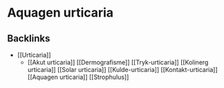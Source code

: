 # Aquagen urticaria
## Backlinks
* [[Urticaria]]
	* [[Akut urticaria]]
	[[Dermografisme]]
	[[Tryk-urticaria]]
	[[Kolinerg urticaria]]
	[[Solar urticaria]]
	[[Kulde-urticaria]]
	[[Kontakt-urticaria]]
	[[Aquagen urticaria]]
	[[Strophulus]]

<!-- #anki/tag/med/Derma #anki/deck/Medicine -->

<!-- {BearID:B6EAEFB1-3F50-4DFB-A18C-EF352809082F-21842-000035FEE6489D64} -->
